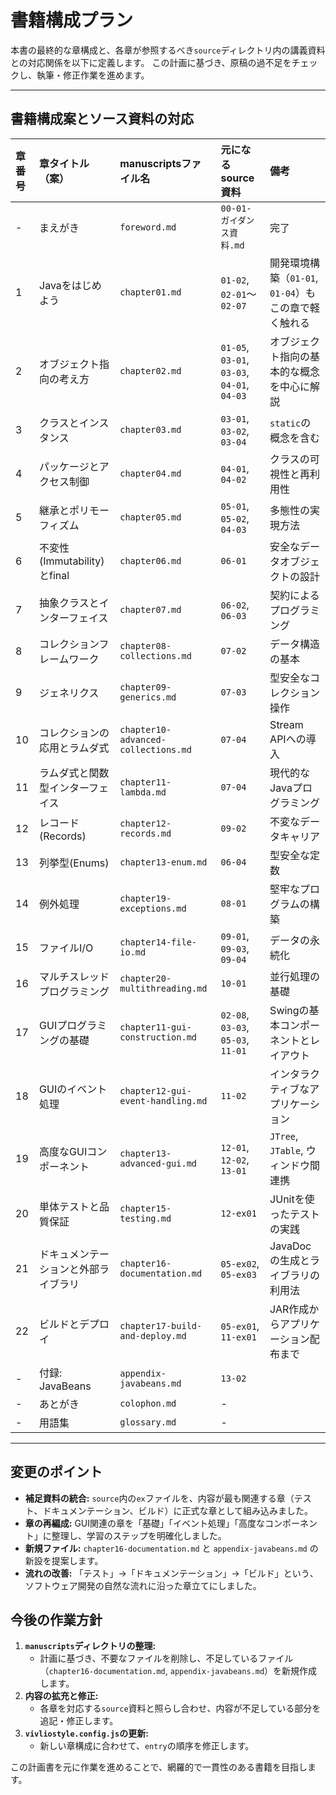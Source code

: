 # 書籍構成プラン

本書の最終的な章構成と、各章が参照するべき`source`ディレクトリ内の講義資料との対応関係を以下に定義します。
この計画に基づき、原稿の過不足をチェックし、執筆・修正作業を進めます。

---

## 書籍構成案とソース資料の対応

| 章番号 | 章タイトル（案） | manuscriptsファイル名 | 元になるsource資料 | 備考 |
| :--- | :--- | :--- | :--- | :--- |
| - | まえがき | `foreword.md` | `00-01-ガイダンス資料.md` | 完了 |
| 1 | Javaをはじめよう | `chapter01.md` | `01-02`, `02-01`〜`02-07` | 開発環境構築（`01-01`, `01-04`）もこの章で軽く触れる |
| 2 | オブジェクト指向の考え方 | `chapter02.md` | `01-05`, `03-01`, `03-03`, `04-01`, `04-03` | オブジェクト指向の基本的な概念を中心に解説 |
| 3 | クラスとインスタンス | `chapter03.md` | `03-01`, `03-02`, `03-04` | `static`の概念を含む |
| 4 | パッケージとアクセス制御 | `chapter04.md` | `04-01`, `04-02` | クラスの可視性と再利用性 |
| 5 | 継承とポリモーフィズム | `chapter05.md` | `05-01`, `05-02`, `04-03` | 多態性の実現方法 |
| 6 | 不変性(Immutability)とfinal | `chapter06.md` | `06-01` | 安全なデータオブジェクトの設計 |
| 7 | 抽象クラスとインターフェイス | `chapter07.md` | `06-02`, `06-03` | 契約によるプログラミング |
| 8 | コレクションフレームワーク | `chapter08-collections.md` | `07-02` | データ構造の基本 |
| 9 | ジェネリクス | `chapter09-generics.md` | `07-03` | 型安全なコレクション操作 |
| 10 | コレクションの応用とラムダ式 | `chapter10-advanced-collections.md`| `07-04` | Stream APIへの導入 |
| 11 | ラムダ式と関数型インターフェイス | `chapter11-lambda.md` | `07-04` | 現代的なJavaプログラミング |
| 12 | レコード(Records) | `chapter12-records.md` | `09-02` | 不変なデータキャリア |
| 13 | 列挙型(Enums) | `chapter13-enum.md` | `06-04` | 型安全な定数 |
| 14 | 例外処理 | `chapter19-exceptions.md` | `08-01` | 堅牢なプログラムの構築 |
| 15 | ファイルI/O | `chapter14-file-io.md` | `09-01`, `09-03`, `09-04` | データの永続化 |
| 16 | マルチスレッドプログラミング | `chapter20-multithreading.md` | `10-01` | 並行処理の基礎 |
| 17 | GUIプログラミングの基礎 | `chapter11-gui-construction.md` | `02-08`, `03-03`, `05-03`, `11-01` | Swingの基本コンポーネントとレイアウト |
| 18 | GUIのイベント処理 | `chapter12-gui-event-handling.md` | `11-02` | インタラクティブなアプリケーション |
| 19 | 高度なGUIコンポーネント | `chapter13-advanced-gui.md` | `12-01`, `12-02`, `13-01` | `JTree`, `JTable`, ウィンドウ間連携 |
| 20 | 単体テストと品質保証 | `chapter15-testing.md` | `12-ex01` | JUnitを使ったテストの実践 |
| 21 | ドキュメンテーションと外部ライブラリ | `chapter16-documentation.md` | `05-ex02`, `05-ex03` | JavaDocの生成とライブラリの利用法 |
| 22 | ビルドとデプロイ | `chapter17-build-and-deploy.md`| `05-ex01`, `11-ex01` | JAR作成からアプリケーション配布まで |
| - | 付録: JavaBeans | `appendix-javabeans.md` | `13-02` | |
| - | あとがき | `colophon.md` | - | |
| - | 用語集 | `glossary.md` | - | |

---

## 変更のポイント

- **補足資料の統合:** `source`内の`ex`ファイルを、内容が最も関連する章（テスト、ドキュメンテーション、ビルド）に正式な章として組み込みました。
- **章の再編成:** GUI関連の章を「基礎」「イベント処理」「高度なコンポーネント」に整理し、学習のステップを明確化しました。
- **新規ファイル:** `chapter16-documentation.md` と `appendix-javabeans.md` の新設を提案します。
- **流れの改善:** 「テスト」→「ドキュメンテーション」→「ビルド」という、ソフトウェア開発の自然な流れに沿った章立てにしました。

## 今後の作業方針

1.  **`manuscripts`ディレクトリの整理:**
    - 計画に基づき、不要なファイルを削除し、不足しているファイル（`chapter16-documentation.md`, `appendix-javabeans.md`）を新規作成します。
2.  **内容の拡充と修正:**
    - 各章を対応する`source`資料と照らし合わせ、内容が不足している部分を追記・修正します。
3.  **`vivliostyle.config.js`の更新:**
    - 新しい章構成に合わせて、`entry`の順序を修正します。

この計画書を元に作業を進めることで、網羅的で一貫性のある書籍を目指します。